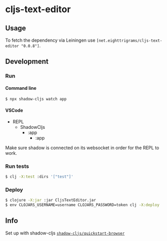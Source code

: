 # cljs-text-editor

## Usage

To fetch the dependency via Leiningen use `[net.eighttrigrams/cljs-text-editor "0.0.8"]`.

## Development

### Run

#### Command line

```bash
$ npx shadow-cljs watch app
```

#### VSCode

- REPL
    - ShadowCljs
        - :app
            - :app

Make sure shadow is connected on its websocket
in order for the REPL to work.

### Run tests

```bash
$ clj -X:test :dirs '["test"]'
```

### Deploy

```bash
$ clojure -X:jar :jar CljsTextEditor.jar
$ env CLOJARS_USERNAME=username CLOJARS_PASSWORD=token clj -X:deploy
```

## Info

Set up with shadow-cljs [`shadow-cljs/quickstart-browser`](https://github.com/shadow-cljs/quickstart-browser)
